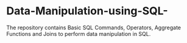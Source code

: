 # Data-Manipulation-using-SQL-
The repository contains Basic SQL Commands, Operators, Aggregate Functions and Joins to perform data manipulation in SQL. 
